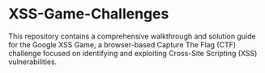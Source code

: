 # XSS-Game-Challenges
This repository contains a comprehensive walkthrough and solution guide for the Google XSS Game, a browser-based Capture The Flag (CTF) challenge focused on identifying and exploiting Cross-Site Scripting (XSS) vulnerabilities.
